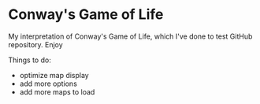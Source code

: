 # Conway's Game of Life

My interpretation of Conway's Game of Life, which I've done to test GitHub repository. Enjoy

Things to do:
- optimize map display
- add more options
- add more maps to load
